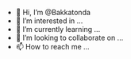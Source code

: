- 👋 Hi, I’m @Bakkatonda
- 👀 I’m interested in ...
- 🌱 I’m currently learning ...
- 💞️ I’m looking to collaborate on ...
- 📫 How to reach me ...

<!---
Bakkatonda/Bakkatonda is a ✨ special ✨ repository because its `README.md` (this file) appears on your GitHub profile.
You can click the Preview link to take a look at your changes.
--->
